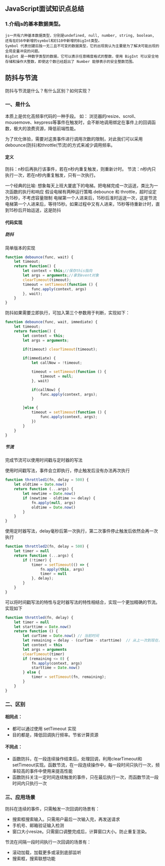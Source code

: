 ## JavaScript面试知识点总结

### 1.介绍js的基本数据类型。
```
js一共有六种基本数据类型，分别是undefined, null, number, string, boolean, 还有在ES6中新增的symbol和ES10中新增的BigInt类型。
Symbol 代表创建后独一无二且不可变的数据类型，它的出现我认为主要是为了解决可能出现的全局变量冲突的问题。
BigInt 是一种数字类型的数据，它可以表示任意精度格式的整数，使用 BigInt 可以安全地存储和操作大整数，即使这个数已经超出了 Number 能够表示的安全整数范围。
```


## 防抖与节流
防抖与节流是什么？有什么区别？如何实现？
### 一、是什么
本质上是优化高频率代码的一种手段。
如： 浏览器的resize、scroll、mousemove、keypress等事件在触发时，会不断地调用绑定在事件上的回调函数，极大的浪费资源，降低前端性能。

为了优化体验，需要对这类事件进行调用次数的限制，对此我们可以采用debounce(防抖)和throttle(节流)的方式来减少调用频率。

#### 定义
防抖：n秒后再执行该事件，若在n秒内重复触发，则重新计时。
节流：n秒内只执行一次，若在n秒内重复触发，只有一次执行。

一个经典的比喻:
想象每天上班大厦底下的电梯。把电梯完成一次运送，类比为一次函数的执行和响应
假设电梯有两种运行策略 debounce 和 throttle，超时设定为15秒，不考虑容量限制
电梯第一个人进来后，15秒后准时运送一次，这是节流
电梯第一个人进来后，等待15秒。如果过程中又有人进来，15秒等待重新计时，直到15秒后开始运送，这是防抖

#### 代码实现
##### 防抖
简单版本的实现
``` js
function debounce(func, wait) {
    let timeout;
    return function() {
        let context = this;//保存this指向
        let args = arguments;//拿到event对象
        clearTimeout(timeout);
        timeout = setTimeout(function () {
            func.apply(context, args)
        }, wait);
    }
}
```
防抖如果需要立即执行，可加入第三个参数用于判断，实现如下：
``` js
function debounce(func, wait, immediate) {
    let timeout;
    return function() {
        let context = this;
        let args = arguments;
        
        if(timeout) clearTimeout(timeout);

        if(immediate) {
            let callNow = !timeout;

            timeout = setTimeout(function () {
                timeout = null;
            }, wait)

            if(callNow) {
                func.apply(context, args);
            }

        }else {
            timeout = setTimeout(function () {
                func.apply(context, args);
            })
        }
    }
}
```
##### 节流
完成节流可以使用时间戳与定时器的写法

使用时间戳写法，事件会立即执行，停止触发后没有办法再次执行
``` js
function throttled1(fn, delay = 500) {
    let oldtime = Date.now()
    return function (...args) {
        let newtime = Date.now()
        if (newtime - oldtime >= delay) {
            fn.apply(null, args)
            oldtime = Date.now()
        }
    }
}
```
使用定时器写法，delay毫秒后第一次执行，第二次事件停止触发后依然会再一次执行
``` js
function throttled2(fn, delay = 500) {
    let timer = null
    return function (...args) {
        if (!timer) {
            timer = setTimeout(() => {
                fn.apply(this, args)
                timer = null
            }, delay);
        }
    }
}
```
可以将时间戳写法的特性与定时器写法的特性相结合，实现一个更加精确的节流。实现如下
``` js
function throttled(fn, delay) {
    let timer = null
    let starttime = Date.now()
    return function () {
        let curTime = Date.now() // 当前时间
        let remaining = delay - (curTime - starttime)  // 从上一次到现在，还剩下多少多余时间
        let context = this
        let args = arguments
        clearTimeout(timer)
        if (remaining <= 0) {
            fn.apply(context, args)
            starttime = Date.now()
        } else {
            timer = setTimeout(fn, remaining);
        }
    }
}
```

### 二、区别
#### 相同点：
- 都可以通过使用 setTimeout 实现
- 目的都是，降低回调执行频率。节省计算资源
#### 不同点：
- 函数防抖，在一段连续操作结束后，处理回调，利用clearTimeout和 setTimeout实现。函数节流，在一段连续操作中，每一段时间只执行一次，频率较高的事件中使用来提高性能
- 函数防抖关注一定时间连续触发的事件，只在最后执行一次，而函数节流一段时间内只执行一次

### 三、应用场景
防抖在连续的事件，只需触发一次回调的场景有：
- 搜索框搜索输入。只需用户最后一次输入完，再发送请求
- 手机号、邮箱验证输入检测
- 窗口大小resize。只需窗口调整完成后，计算窗口大小。防止重复渲染。

节流在间隔一段时间执行一次回调的场景有：
- 滚动加载，加载更多或滚到底部监听
- 搜索框，搜索联想功能






